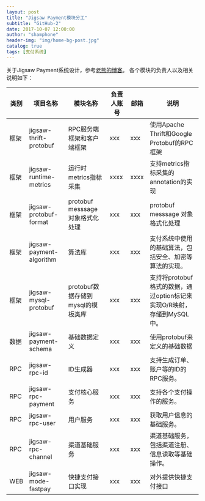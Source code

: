 ```yaml
---
layout: post
title: "Jigsaw Payment模块分工"
subtitle: "GitHub-2"
date: 2017-10-07 12:00:00
author: "shamphone"
header-img: "img/home-bg-post.jpg"
catalog: true
tags: [支付系统]
---
```


关于Jigsaw Payment系统设计，参考[老熊的博客](http://blog.lixf.cn)。
各个模块的负责人以及相关说明如下：

类别| 项目名称 | 模块名称 | 负责人账号 | 邮箱 | 说明
----|-----| -------- | ------ | ---------|------
框架| jigsaw-thrift-protobuf | RPC服务端框架和客户端框架| xxx | xxx | 使用Apache Thrift和Google Protobuf的RPC框架
框架| jigsaw-runtime-metrics | 运行时 metrics指标采集 | xxxx | xxxx | 支持metrics指标采集的annotation的实现
框架| jigsaw-protobuf-format | protobuf messsage 对象格式化处理 | xxx | xxx|  protobuf messsage 对象格式化处理
框架|jigsaw-payment-algorithm | 算法库| xxx | xxx| 支付系统中使用的基础算法，包括安全、加密等算法的实现。 
框架| jigsaw-mysql-protobuf | protobuf数据存储到mysql的模板类库| xxx | xxx| 支持将protobuf格式的数据，通过option标记来实现O/R映射，存储到MySQL中。 
数据|jigsaw-payment-schema | 基础数据定义| xxx| xxx| 使用protobuf来定义的基础数据
RPC | jigsaw-rpc-id | ID生成器| xxx | xxx| 支持生成订单、账户等的ID的RPC服务。 
RPC | jigsaw-rpc-payment | 支付核心服务 | xxx | xxx| 支持各个支付操作的服务。 
RPC | jigsaw-rpc-user | 用户服务| xxx | xxx | 获取用户信息的基础服务。 
RPC | jigsaw-rpc-channel | 渠道基础服务 | xxx | xxx | 渠道基础服务，包括渠道注册、信息读取等基础操作。 
WEB | jigsaw-mode-fastpay | 快捷支付接口实现| xxx | xxx | 对外提供快捷支付接口
 
